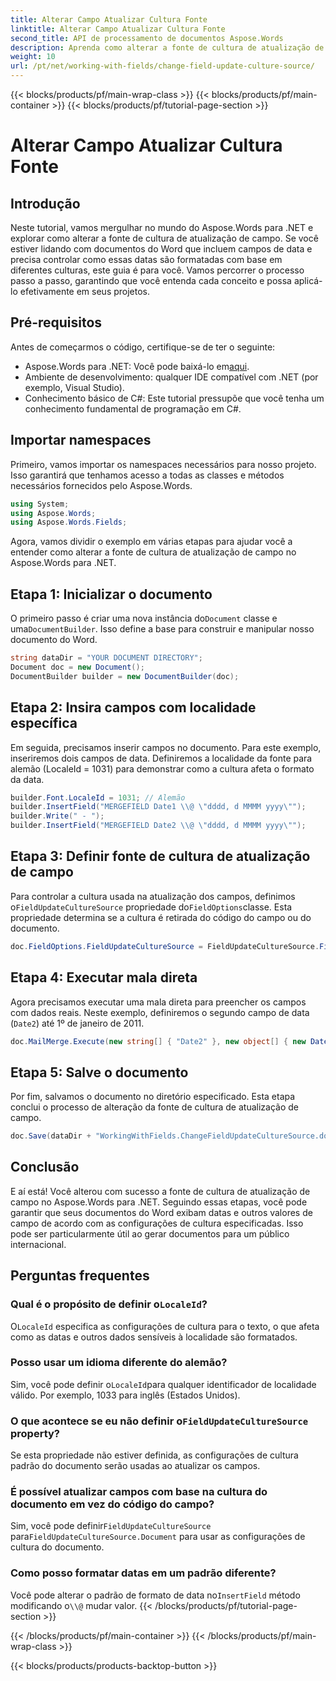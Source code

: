 ```yaml
---
title: Alterar Campo Atualizar Cultura Fonte
linktitle: Alterar Campo Atualizar Cultura Fonte
second_title: API de processamento de documentos Aspose.Words
description: Aprenda como alterar a fonte de cultura de atualização de campo no Aspose.Words para .NET com este guia. Controle a formatação de data com base em diferentes culturas facilmente.
weight: 10
url: /pt/net/working-with-fields/change-field-update-culture-source/
---
```


{{< blocks/products/pf/main-wrap-class >}}
{{< blocks/products/pf/main-container >}}
{{< blocks/products/pf/tutorial-page-section >}}

# Alterar Campo Atualizar Cultura Fonte

## Introdução

Neste tutorial, vamos mergulhar no mundo do Aspose.Words para .NET e explorar como alterar a fonte de cultura de atualização de campo. Se você estiver lidando com documentos do Word que incluem campos de data e precisa controlar como essas datas são formatadas com base em diferentes culturas, este guia é para você. Vamos percorrer o processo passo a passo, garantindo que você entenda cada conceito e possa aplicá-lo efetivamente em seus projetos.

## Pré-requisitos

Antes de começarmos o código, certifique-se de ter o seguinte:

-  Aspose.Words para .NET: Você pode baixá-lo em[aqui](https://releases.aspose.com/words/net/).
- Ambiente de desenvolvimento: qualquer IDE compatível com .NET (por exemplo, Visual Studio).
- Conhecimento básico de C#: Este tutorial pressupõe que você tenha um conhecimento fundamental de programação em C#.

## Importar namespaces

Primeiro, vamos importar os namespaces necessários para nosso projeto. Isso garantirá que tenhamos acesso a todas as classes e métodos necessários fornecidos pelo Aspose.Words.

```csharp
using System;
using Aspose.Words;
using Aspose.Words.Fields;
```

Agora, vamos dividir o exemplo em várias etapas para ajudar você a entender como alterar a fonte de cultura de atualização de campo no Aspose.Words para .NET.

## Etapa 1: Inicializar o documento

 O primeiro passo é criar uma nova instância do`Document` classe e uma`DocumentBuilder`. Isso define a base para construir e manipular nosso documento do Word.

```csharp
string dataDir = "YOUR DOCUMENT DIRECTORY";
Document doc = new Document();
DocumentBuilder builder = new DocumentBuilder(doc);
```

## Etapa 2: Insira campos com localidade específica

Em seguida, precisamos inserir campos no documento. Para este exemplo, inseriremos dois campos de data. Definiremos a localidade da fonte para alemão (LocaleId = 1031) para demonstrar como a cultura afeta o formato da data.

```csharp
builder.Font.LocaleId = 1031; // Alemão
builder.InsertField("MERGEFIELD Date1 \\@ \"dddd, d MMMM yyyy\"");
builder.Write(" - ");
builder.InsertField("MERGEFIELD Date2 \\@ \"dddd, d MMMM yyyy\"");
```

## Etapa 3: Definir fonte de cultura de atualização de campo

 Para controlar a cultura usada na atualização dos campos, definimos o`FieldUpdateCultureSource` propriedade do`FieldOptions`classe. Esta propriedade determina se a cultura é retirada do código do campo ou do documento.

```csharp
doc.FieldOptions.FieldUpdateCultureSource = FieldUpdateCultureSource.FieldCode;
```

## Etapa 4: Executar mala direta

Agora precisamos executar uma mala direta para preencher os campos com dados reais. Neste exemplo, definiremos o segundo campo de data (`Date2`) até 1º de janeiro de 2011.

```csharp
doc.MailMerge.Execute(new string[] { "Date2" }, new object[] { new DateTime(2011, 1, 1) });
```

## Etapa 5: Salve o documento

Por fim, salvamos o documento no diretório especificado. Esta etapa conclui o processo de alteração da fonte de cultura de atualização de campo.

```csharp
doc.Save(dataDir + "WorkingWithFields.ChangeFieldUpdateCultureSource.docx");
```

## Conclusão

E aí está! Você alterou com sucesso a fonte de cultura de atualização de campo no Aspose.Words para .NET. Seguindo essas etapas, você pode garantir que seus documentos do Word exibam datas e outros valores de campo de acordo com as configurações de cultura especificadas. Isso pode ser particularmente útil ao gerar documentos para um público internacional.

## Perguntas frequentes

###  Qual é o propósito de definir o`LocaleId`?
 O`LocaleId` especifica as configurações de cultura para o texto, o que afeta como as datas e outros dados sensíveis à localidade são formatados.

### Posso usar um idioma diferente do alemão?
 Sim, você pode definir o`LocaleId`para qualquer identificador de localidade válido. Por exemplo, 1033 para inglês (Estados Unidos).

###  O que acontece se eu não definir o`FieldUpdateCultureSource` property?
Se esta propriedade não estiver definida, as configurações de cultura padrão do documento serão usadas ao atualizar os campos.

### É possível atualizar campos com base na cultura do documento em vez do código do campo?
 Sim, você pode definir`FieldUpdateCultureSource` para`FieldUpdateCultureSource.Document` para usar as configurações de cultura do documento.

### Como posso formatar datas em um padrão diferente?
 Você pode alterar o padrão de formato de data no`InsertField` método modificando o`\\@` mudar valor.
{{< /blocks/products/pf/tutorial-page-section >}}

{{< /blocks/products/pf/main-container >}}
{{< /blocks/products/pf/main-wrap-class >}}

{{< blocks/products/products-backtop-button >}}

